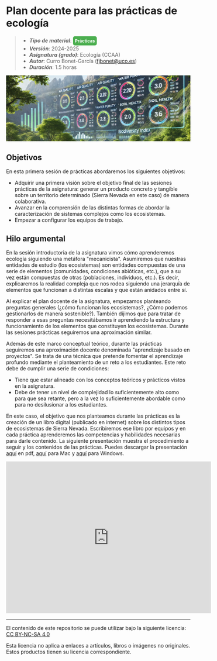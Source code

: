 # Plan docente para las prácticas de ecología

> + **_Tipo de material_**: <span style="display: inline-block; font-size: 12px; color: white; background-color: #4caf50; border-radius: 5px; padding: 5px; font-weight: bold;"> Prácticas</span> 
> + **_Versión_**: 2024-2025
> + **_Asignatura (grado)_**: Ecología (CCAA)
> + **_Autor_**: Curro Bonet-García (fjbonet@uco.es)
> + **_Duración_**: 1.5 horas

![portada](https://raw.githubusercontent.com/aprendiendo-cosas/P_plan_practicas_ccaa/2024_2025/imagenes/portada.png)



## Objetivos 

En esta primera sesión de prácticas abordaremos los siguientes objetivos:

+ Adquirir una primera visión sobre el objetivo final de las sesiones prácticas de la asignatura: generar un  producto concreto y tangible sobre un territorio determinado (Sierra Nevada en este caso) de manera colaborativa.
+ Avanzar en la comprensión de las distintas formas de abordar la caracterización de sistemas complejos como los ecosistemas. 
+ Empezar a configurar los equipos de trabajo.



## Hilo argumental

En la sesión introductoria de la asignatura vimos cómo aprenderemos ecología siguiendo una metáfora "mecanicista". Asumiremos que nuestras entidades de estudio (los ecosistemas) son entidades compuestas de una serie de elementos (comunidades, condiciones abióticas, etc.), que a su vez están compuestas de otras (poblaciones, individuos, etc.). Es decir, explicaremos la realidad compleja que nos rodea siguiendo una jerarquía de elementos que funcionan a distintas escalas y que están anidados entre sí.

Al explicar el plan docente de la asignatura, empezamos planteando preguntas generales (¿cómo funcionan los ecosistemas?, ¿Cómo podemos gestionarlos de manera sostenible?). También dijimos que para tratar de responder a esas preguntas necesitábamos ir aprendiendo la estructura y funcionamiento de los elementos que constituyen los ecosistemas. Durante las sesiones prácticas seguiremos una aproximación similar. 

Además de este marco conceptual teórico, durante las prácticas seguiremos una aproximación docente denominada "aprendizaje basado en proyectos". Se trata de una técnica que pretende fomentar el aprendizaje profundo mediante el planteamiento de un reto a los estudiantes. Este reto debe de cumplir una serie de condiciones:

+ Tiene que estar alineado con los conceptos teóricos y prácticos vistos en la asignatura.
+ Debe de tener un nivel de complejidad lo suficientemente alto como para que sea retante, pero a la vez lo suficientemente abordable como para no desilusionar a los estudiantes.

En este caso, el objetivo que nos planteamos durante las prácticas es la creación de un libro digital (publicado en internet) sobre los distintos tipos de ecosistemas de Sierra Nevada. Escribiremos ese libro por equipos y en cada práctica aprenderemos las competencias y habilidades necesarias para darle contenido. La siguiente presentación muestra el procedimiento a seguir y los contenidos de las prácticas. Puedes descargar la presentación [aquí](https://github.com/aprendiendo-cosas/P_plan_practicas_ccaa/raw/2024_2025/presentacion/plan_practicas_2024_2025.pdf) en pdf, [aquí](https://github.com/aprendiendo-cosas/P_plan_practicas_ccaa/raw/2024_2025/presentacion/plan_practicas_2024_2025.zip) para Mac y [aquí](https://github.com/aprendiendo-cosas/P_plan_practicas_ccaa/raw/2024_2025/presentacion/plan_practicas_2024_2025.exe) para Windows. 



 


<iframe src="https://prezi.com/p/embed/jcGLCuwM1BzQuigRH31U/" id="iframe_container" frameborder="0" webkitallowfullscreen="" mozallowfullscreen="" allowfullscreen="" allow="autoplay; fullscreen" height="415" width="560"></iframe>

****

 <p xmlns:cc="http://creativecommons.org/ns#" >El contenido de este repositorio se puede utilizar bajo la siguiente licencia:  <a  href="https://creativecommons.org/licenses/by-nc-sa/4.0/?ref=chooser-v1"  target="_blank" rel="license noopener noreferrer"  style="display:inline-block;">CC BY-NC-SA 4.0<img  style="height:22px!important;margin-left:3px;vertical-align:text-bottom;"   src="https://mirrors.creativecommons.org/presskit/icons/cc.svg?ref=chooser-v1"  alt=""><img  style="height:22px!important;margin-left:3px;vertical-align:text-bottom;"   src="https://mirrors.creativecommons.org/presskit/icons/by.svg?ref=chooser-v1"  alt=""><img  style="height:22px!important;margin-left:3px;vertical-align:text-bottom;"   src="https://mirrors.creativecommons.org/presskit/icons/nc.svg?ref=chooser-v1"  alt=""><img  style="height:22px!important;margin-left:3px;vertical-align:text-bottom;"   src="https://mirrors.creativecommons.org/presskit/icons/sa.svg?ref=chooser-v1"  alt=""></a></p> 

<p>Esta licencia no aplica a enlaces a artículos, libros o imágenes no originales. Estos productos tienen su licencia correspondiente.</p>


